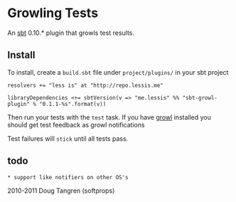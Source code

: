 # Growling Tests

An [sbt](https://github.com/harrah/xsbt#readme) 0.10.* plugin that growls test results.

## Install

To install, create a `build.sbt` file under `project/plugins/` in your sbt project

    resolvers += "less is" at "http://repo.lessis.me"

    libraryDependencies <+= sbtVersion(v => "me.lessis" %% "sbt-growl-plugin" % "0.1.1-%s".format(v))

Then run your tests with the `test` task. If you have [growl](http://growl.info/) installed you should get test feedback as growl notifications

Test failures will `stick` until all tests pass.

## todo

    * support like notifiers on other OS's

2010-2011 Doug Tangren (softprops)
